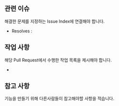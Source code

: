 ## 관련 이슈
해결한 문제를 지정하는 Issue Index에 연결해야 합니다.

- Resolves :

## 작업 사항
해당 Pull Request에서 수행한 작업 목록을 제시해야 합니다.

-

## 참고 사항
기능을 만들기 위해 다른사람들이 참고해야할 사항을 적습니다.
